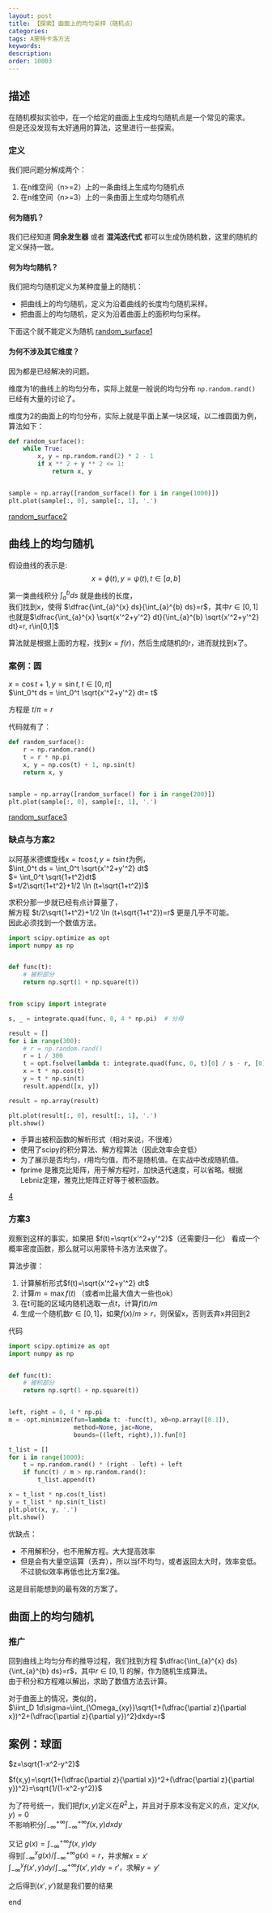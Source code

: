 ```yaml
---
layout: post
title: 【探索】曲面上的均匀采样（随机点）
categories:
tags: A蒙特卡洛方法
keywords:
description:
order: 10003
---
```


## 描述

在随机模拟实验中，在一个给定的曲面上生成均匀随机点是一个常见的需求。  
但是还没发现有太好通用的算法，这里进行一些探索。  


### 定义

我们把问题分解成两个：
1. 在n维空间（n>=2）上的一条曲线上生成均匀随机点
2. 在n维空间（n>=3）上的一条曲面上生成均匀随机点



#### 何为随机？
我们已经知道 **同余发生器** 或者 **混沌迭代式** 都可以生成伪随机数，这里的随机的定义保持一致。
#### 何为均匀随机？
我们把均匀随机定义为某种度量上的随机：
- 把曲线上的均匀随机，定义为沿着曲线的长度均匀随机采样。
- 把曲面上的均匀随机，定义为沿着曲面上的面积均匀采样。

下面这个就不能定义为随机
[random_surface1]()


#### 为何不涉及其它维度？
因为都是已经解决的问题。  


维度为1的曲线上的均匀分布，实际上就是一般说的均匀分布 `np.random.rand()` 已经有大量的讨论了。


维度为2的曲面上的均匀分布，实际上就是平面上某一块区域，以二维圆面为例，算法如下：

```python
def random_surface():
    while True:
        x, y = np.random.rand(2) * 2 - 1
        if x ** 2 + y ** 2 <= 1:
            return x, y


sample = np.array([random_surface() for i in range(1000)])
plt.plot(sample[:, 0], sample[:, 1], '.')
```

[random_surface2]()


## 曲线上的均匀随机
假设曲线的表示是:  
$$x=\phi(t),y=\psi(t), t\in [a,b]$$  

第一类曲线积分 $\int_{a}^{b} ds$ 就是曲线的长度，  
我们找到x，使得 $\dfrac{\int_{a}^{x} ds}{\int_{a}^{b} ds}=r$，其中$r\in[0,1]$  
也就是$\dfrac{\int_{a}^{x} \sqrt{x'^2+y'^2} dt}{\int_{a}^{b} \sqrt{x'^2+y'^2} dt}=r, r\in[0,1]$

算法就是根据上面的方程，找到$x=f(r)$，然后生成随机的r，进而就找到x了。  

### 案例：圆
$x=\cos t+1,y=\sin t, t\in [0,\pi]$  
$\int_0^t ds = \int_0^t \sqrt{x'^2+y'^2} dt= t$  

方程是 $t/\pi =r$  

代码就有了：
```python
def random_surface():
    r = np.random.rand()
    t = r * np.pi
    x, y = np.cos(t) + 1, np.sin(t)
    return x, y


sample = np.array([random_surface() for i in range(200)])
plt.plot(sample[:, 0], sample[:, 1], '.')
```

[random_surface3]()


### 缺点与方案2
以阿基米德螺旋线$x=t\cos t, y=t\sin t$为例，  
$\int_0^t ds = \int_0^t \sqrt{x'^2+y'^2} dt$  
$= \int_0^t \sqrt{1+t^2}dt$  
$=t/2\sqrt{1+t^2}+1/2 \ln (t+\sqrt{1+t^2})$  


求积分那一步就已经有点计算量了，  
解方程 $t/2\sqrt{1+t^2}+1/2 \ln (t+\sqrt{1+t^2})=r$ 更是几乎不可能。  
因此必须找到一个数值方法。  


```py
import scipy.optimize as opt
import numpy as np


def func(t):
    # 被积部分
    return np.sqrt(1 + np.square(t))


from scipy import integrate

s, _ = integrate.quad(func, 0, 4 * np.pi)  # 分母

result = []
for i in range(300):
    # r = np.random.rand()
    r = i / 300
    t = opt.fsolve(lambda t: integrate.quad(func, 0, t)[0] / s - r, [0], fprime=func)
    x = t * np.cos(t)
    y = t * np.sin(t)
    result.append([x, y])

result = np.array(result)

plt.plot(result[:, 0], result[:, 1], '.')
plt.show()
```
- 手算出被积函数的解析形式（相对来说，不很难）
- 使用了scipy的积分算法、解方程算法（因此效率会变低）
- 为了展示是否均匀，r用均匀值，而不是随机值。在实战中改成随机值。
- fprime 是雅克比矩阵，用于解方程时，加快迭代速度，可以省略。根据Lebniz定理，雅克比矩阵正好等于被积函数。


[4]()


### 方案3

观察到这样的事实，如果把 $f(t)=\sqrt{x'^2+y'^2}$（还需要归一化） 看成一个概率密度函数，那么就可以用蒙特卡洛方法来做了。  


算法步骤：
1. 计算解析形式$f(t)=\sqrt{x'^2+y'^2} dt$
2. 计算$m=\max f(t)$ （或者m比最大值大一些也ok）
2. 在t可能的区域内随机选取一点$t$，计算$f(t)/m$
3. 生成一个随机数$r\in [0,1]$，如果$f(x)/m>r$，则保留x，否则丢弃x并回到2


代码
```python
import scipy.optimize as opt
import numpy as np


def func(t):
    # 被积部分
    return np.sqrt(1 + np.square(t))


left, right = 0, 4 * np.pi
m = -opt.minimize(fun=lambda t: -func(t), x0=np.array([0.1]),
                  method=None, jac=None,
                  bounds=((left, right),)).fun[0]

t_list = []
for i in range(1000):
    t = np.random.rand() * (right - left) + left
    if func(t) / m > np.random.rand():
        t_list.append(t)

x = t_list * np.cos(t_list)
y = t_list * np.sin(t_list)
plt.plot(x, y, '.')
plt.show()
```

优缺点：
- 不用解积分，也不用解方程。大大提高效率
- 但是会有大量空运算（丢弃），所以当f不均匀，或者返回太大时，效率变低。不过貌似效率再低也比方案2强。


这是目前能想到的最有效的方案了。


## 曲面上的均匀随机
### 推广
回到曲线上均匀分布的推导过程，我们找到方程 $\dfrac{\int_{a}^{x} ds}{\int_{a}^{b} ds}=r$，其中$r\in[0,1]$ 的解，作为随机生成算法。  
由于积分和方程难以解出，求助了数值方法去计算。  


对于曲面上的情况，类似的，  
$\iint_D 1d\sigma=\iint_{\Omega_{xy}}\sqrt{1+(\dfrac{\partial z}{\partial x})^2+(\dfrac{\partial z}{\partial y})^2}dxdy=r$  


## 案例：球面
$z=\sqrt{1-x^2-y^2}$  

$f(x,y)=\sqrt{1+(\dfrac{\partial z}{\partial x})^2+(\dfrac{\partial z}{\partial y})^2}=\sqrt{1/(1-x^2-y^2)}$  


为了符号统一，我们把$f(x,y)$定义在$R^2$上，并且对于原本没有定义的点，定义$f(x,y)=0$  
不影响积分$\int_{-\infty}^{+\infty}\int_{-\infty}^{+\infty} f(x,y)dxdy$  

又记 $g(x)=\int_{-\infty}^{+\infty} f(x,y)dy$  
得到$\int_{-\infty}^{x}g(x)/\int_{-\infty}^{+\infty}g(x)=r$，并求解$x=x'$  
$\int_{-\infty}^{y} f(x',y)dy/\int_{-\infty}^{+\infty} f(x',y)dy=r'$，求解$y=y'$  


之后得到$(x',y')$就是我们要的结果








end
